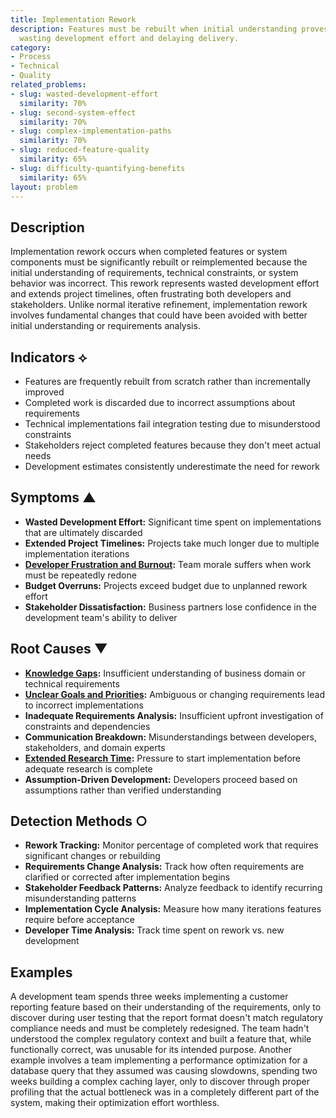 ```yaml
---
title: Implementation Rework
description: Features must be rebuilt when initial understanding proves incorrect,
  wasting development effort and delaying delivery.
category:
- Process
- Technical
- Quality
related_problems:
- slug: wasted-development-effort
  similarity: 70%
- slug: second-system-effect
  similarity: 70%
- slug: complex-implementation-paths
  similarity: 70%
- slug: reduced-feature-quality
  similarity: 65%
- slug: difficulty-quantifying-benefits
  similarity: 65%
layout: problem
---
```


## Description

Implementation rework occurs when completed features or system components must be significantly rebuilt or reimplemented because the initial understanding of requirements, technical constraints, or system behavior was incorrect. This rework represents wasted development effort and extends project timelines, often frustrating both developers and stakeholders. Unlike normal iterative refinement, implementation rework involves fundamental changes that could have been avoided with better initial understanding or requirements analysis.

## Indicators ⟡

- Features are frequently rebuilt from scratch rather than incrementally improved
- Completed work is discarded due to incorrect assumptions about requirements
- Technical implementations fail integration testing due to misunderstood constraints
- Stakeholders reject completed features because they don't meet actual needs
- Development estimates consistently underestimate the need for rework

## Symptoms ▲

- **Wasted Development Effort:** Significant time spent on implementations that are ultimately discarded
- **Extended Project Timelines:** Projects take much longer due to multiple implementation iterations
- **[Developer Frustration and Burnout](developer-frustration-and-burnout.md):** Team morale suffers when work must be repeatedly redone
- **Budget Overruns:** Projects exceed budget due to unplanned rework effort
- **Stakeholder Dissatisfaction:** Business partners lose confidence in the development team's ability to deliver

## Root Causes ▼

- **[Knowledge Gaps](knowledge-gaps.md):** Insufficient understanding of business domain or technical requirements
- **[Unclear Goals and Priorities](unclear-goals-and-priorities.md):** Ambiguous or changing requirements lead to incorrect implementations
- **Inadequate Requirements Analysis:** Insufficient upfront investigation of constraints and dependencies
- **Communication Breakdown:** Misunderstandings between developers, stakeholders, and domain experts
- **[Extended Research Time](extended-research-time.md):** Pressure to start implementation before adequate research is complete
- **Assumption-Driven Development:** Developers proceed based on assumptions rather than verified understanding

## Detection Methods ○

- **Rework Tracking:** Monitor percentage of completed work that requires significant changes or rebuilding
- **Requirements Change Analysis:** Track how often requirements are clarified or corrected after implementation begins
- **Stakeholder Feedback Patterns:** Analyze feedback to identify recurring misunderstanding patterns
- **Implementation Cycle Analysis:** Measure how many iterations features require before acceptance
- **Developer Time Analysis:** Track time spent on rework vs. new development

## Examples

A development team spends three weeks implementing a customer reporting feature based on their understanding of the requirements, only to discover during user testing that the report format doesn't match regulatory compliance needs and must be completely redesigned. The team hadn't understood the complex regulatory context and built a feature that, while functionally correct, was unusable for its intended purpose. Another example involves a team implementing a performance optimization for a database query that they assumed was causing slowdowns, spending two weeks building a complex caching layer, only to discover through proper profiling that the actual bottleneck was in a completely different part of the system, making their optimization effort worthless.